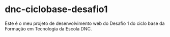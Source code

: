 # dnc-ciclobase-desafio1
Este é o meu projeto de desenvolvimento web do Desafio 1 do ciclo base da Formação em Tecnologia da Escola DNC.
